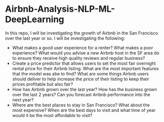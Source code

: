 # Airbnb-Analysis-NLP-ML-DeepLearning

In this repo, I will be investigating the growth of Airbnb in the San Francisco over the last year or so. I will be investigating the 
following:
- What makes a good user experience for a renter? What makes a poor experience? What would you advise a new Airbnb host in the SF area
do to ensure they receive high quality reviews and regular business?
- Create a price predictor that allows users to set the most fair overnight rental price for their Airbnb listing. What are the most
important features that the model was abe to find? What are some things Airbnb users should deliver to help increase the price of their
listing to keep their prices profitable but also fair?
- How has Airbnb grown over the last year? How has the business grown over the last 2 years? Can you forecast Aribnb performance into the 
next year? 
- Where are the best places to stay in San Francisco? What about the most expensive? When are the best days to visit and what time of year would it be the most affordable to visit?

